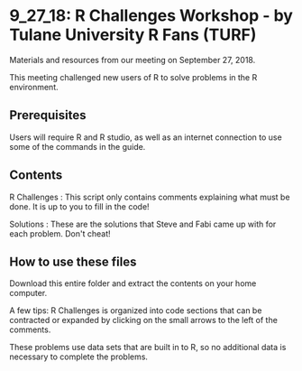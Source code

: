 # 9_27_18: R Challenges Workshop - by Tulane University R Fans (TURF)

Materials and resources from our meeting on September 27, 2018. 

This meeting challenged new users of R to solve problems in the R environment.

## Prerequisites

Users will require R and R studio, as well as an internet connection to use some of the commands in the guide.

## Contents

R Challenges : This script only contains comments explaining what must be done. It is up to you to fill in the code!

Solutions : These are the solutions that Steve and Fabi came up with for each problem. Don't cheat!


## How to use these files

Download this entire folder and extract the contents on your home computer.

A few tips: R Challenges is organized into code sections that can be contracted or expanded by clicking on the small arrows to the left of the comments.

These problems use data sets that are built in to R, so no additional data is necessary to complete the problems.
